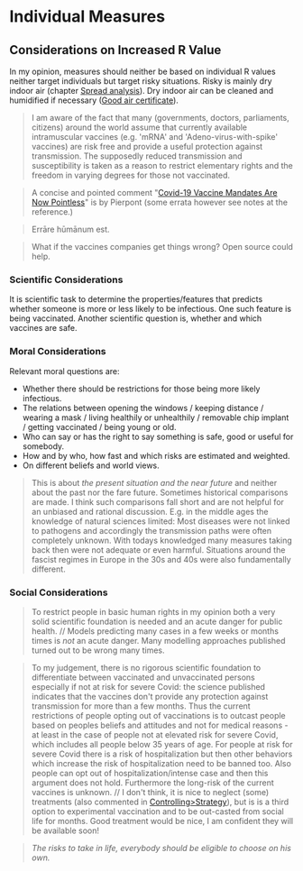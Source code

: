 # Individual Measures

## Considerations on Increased R Value
In my opinion, measures should neither be based on individual R values neither target individuals but target risky situations. Risky is mainly dry indoor air (chapter [Spread analysis](../5_epidemiological/spread_analyses.md)). Dry indoor air can be cleaned and humidified if necessary ([Good air certificate](../7_social/good_air.md)).

> I am aware of the fact that many (governments, doctors, parliaments, citizens) around the world assume that currently available intramuscular vaccines (e.g. 'mRNA' and 'Adeno-virus-with-spike' vaccines) are risk free and provide a useful protection against transmission. The supposedly reduced transmission and susceptibility is taken as a reason to restrict elementary rights and the freedom in varying degrees for those not vaccinated.

> A concise and pointed comment "[Covid-19 Vaccine Mandates Are Now Pointless](../5_epidemiological/individual_susceptibility_and_transmission.md#pierpont)" is by Pierpont (some errata however see notes at the reference.)

> Errāre hūmānum est. 

> What if the vaccines companies get things wrong? Open source could help.



### Scientific Considerations
It is scientific task to determine the properties/features that predicts whether someone is more or less likely to be infectious. One such feature is being vaccinated. Another scientific question is, whether and which vaccines are safe. 


### Moral Considerations
Relevant moral questions are:
* Whether there should be restrictions for those being more likely infectious.
* The relations between opening the windows / keeping distance / wearing a mask / living healthily or unhealthily / removable chip implant / getting vaccinated / being young or old. 
* Who can say or has the right to say  something is safe, good or useful for somebody.
* How and by who, how fast and which risks are estimated and weighted.
* On different beliefs and world views.

> This is about *the present situation and the near future* and neither about the past nor the fare future. Sometimes historical comparisons are made. I think such comparisons fall short and are not helpful for an unbiased and rational discussion. E.g. in the middle ages the knowledge of natural sciences limited: Most diseases were not linked to pathogens and accordingly the transmission paths were often completely unknown. With todays knowledged many measures taking back then were not adequate or even harmful. Situations around the fascist regimes in Europe in the 30s and 40s were also fundamentally different.


### Social Considerations
> To restrict people in basic human rights in my opinion both a very solid scientific foundation is needed and an acute danger for public health. // Models predicting many cases in a few weeks or months times is *not* an acute danger. Many modelling approaches published turned out to be wrong many times.

> To my judgement, there is no rigorous scientific foundation to differentiate between vaccinated and unvaccinated persons especially if not at risk for severe Covid: the science published indicates that the vaccines don't provide any protection against transmission for more than a few months. Thus the current restrictions of people opting out of vaccinations is to outcast people based on peoples beliefs and attitudes and not for medical reasons - at least in the case of people not at elevated risk for severe Covid, which includes all people below 35 years of age. For people at risk for severe Covid there is a risk of hospitalization but then other behaviors which increase the risk of hospitalization need to be banned too. Also people can opt out of hospitalization/intense case and then this argument does not hold. Furthermore the long-risk of the current vaccines is unknown. // I don't think, it is nice to neglect (some) treatments (also commented in [Controlling>Strategy](controlling.md#strategy)), but is is a third option to experimental vaccination and to be out-casted from social life for months. Good treatment would be nice, I am confident they will be available soon!

> *The risks to take in life, everybody should be eligible to choose on his own.*
